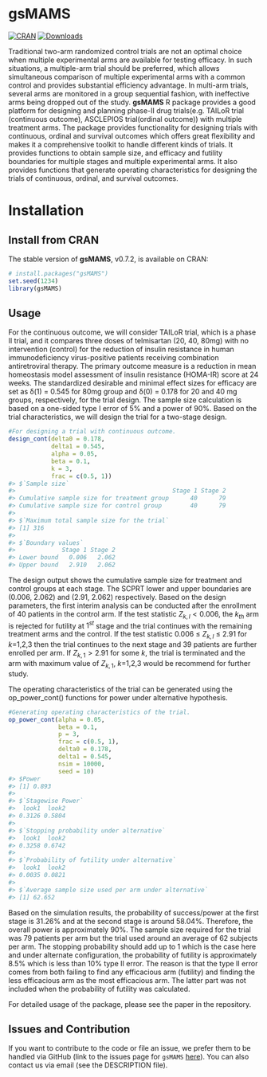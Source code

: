 
<!-- README.md is generated from README.Rmd. Please edit that file -->

# gsMAMS

<!-- badges: start -->

[![CRAN](http://www.r-pkg.org/badges/version/gsMAMS)](http://cran.rstudio.com/package=gsMAMS)
[![Downloads](http://cranlogs.r-pkg.org/badges/gsMAMS?color=brightgreen)](http://www.r-pkg.org/pkg/gsMAMS)
<!-- badges: end -->

Traditional two-arm randomized control trials are not an optimal choice
when multiple experimental arms are available for testing efficacy. In
such situations, a multiple-arm trial should be preferred, which allows
simultaneous comparison of multiple experimental arms with a common
control and provides substantial efficiency advantage. In multi-arm
trials, several arms are monitored in a group sequential fashion, with
ineffective arms being dropped out of the study. **gsMAMS** R package
provides a good platform for designing and planning phase-II drug
trials(e.g. TAILoR trial (continuous outcome), ASCLEPIOS trial(ordinal
outcome)) with multiple treatment arms. The package provides
functionality for designing trials with continuous, ordinal and survival
outcomes which offers great flexibility and makes it a comprehensive
toolkit to handle different kinds of trials. It provides functions to
obtain sample size, and efficacy and futility boundaries for multiple
stages and multiple experimental arms. It also provides functions that
generate operating characteristics for designing the trials of
continuous, ordinal, and survival outcomes.

# Installation

## Install from CRAN

The stable version of **gsMAMS**, v0.7.2, is available on CRAN:

``` r
# install.packages("gsMAMS")
set.seed(1234)
library(gsMAMS)
```

## Usage

For the continuous outcome, we will consider TAILoR trial, which is a
phase II trial, and it compares three doses of telmisartan (20, 40,
80mg) with no intervention (control) for the reduction of insulin
resistance in human immunodeficiency virus-positive patients receiving
combination antiretroviral therapy. The primary outcome measure is a
reduction in mean homeostasis model assessment of insulin resistance
(HOMA-IR) score at 24 weeks. The standardized desirable and minimal
effect sizes for efficacy are set as δ(1) = 0.545 for 80mg group and
δ(0) = 0.178 for 20 and 40 mg groups, respectively, for the trial
design. The sample size calculation is based on a one-sided type I error
of 5% and a power of 90%. Based on the trial characteristics, we will
design the trial for a two-stage design.

``` r
#For designing a trial with continuous outcome.
design_cont(delta0 = 0.178, 
            delta1 = 0.545, 
            alpha = 0.05, 
            beta = 0.1, 
            k = 3, 
            frac = c(0.5, 1))
#> $`Sample size`
#>                                            Stage 1 Stage 2
#> Cumulative sample size for treatment group      40      79
#> Cumulative sample size for control group        40      79
#> 
#> $`Maximum total sample size for the trial`
#> [1] 316
#> 
#> $`Boundary values`
#>             Stage 1 Stage 2
#> Lower bound   0.006   2.062
#> Upper bound   2.910   2.062
```

The design output shows the cumulative sample size for treatment and
control groups at each stage. The SCPRT lower and upper boundaries are
(0.006, 2.062) and (2.91, 2.062) respectively. Based on the design
parameters, the first interim analysis can be conducted after the
enrollment of 40 patients in the control arm. If the test statistic
$Z_{k,l}<0.006$, the $k_{th}$ arm is rejected for futility at $1^{st}$
stage and the trial continues with the remaining treatment arms and the
control. If the test statistic 0.006 $\le$ $Z_{k,l}$ $\le$ 2.91 for
$k$=1,2,3 then the trial continues to the next stage and 39 patients are
further enrolled per arm. If $Z_{k,1} >2.91$ for some $k$, the trial is
terminated and the arm with maximum value of $Z_{k,1}$, $k$=1,2,3 would
be recommend for further study.

The operating characteristics of the trial can be generated using the
op_power_cont() functions for power under alternative hypothesis.

``` r
#Generating operating characteristics of the trial.
op_power_cont(alpha = 0.05, 
              beta = 0.1, 
              p = 3, 
              frac = c(0.5, 1), 
              delta0 = 0.178, 
              delta1 = 0.545, 
              nsim = 10000, 
              seed = 10)
#> $Power
#> [1] 0.893
#> 
#> $`Stagewise Power`
#>  look1  look2 
#> 0.3126 0.5804 
#> 
#> $`Stopping probability under alternative`
#>  look1  look2 
#> 0.3258 0.6742 
#> 
#> $`Probability of futility under alternative`
#>  look1  look2 
#> 0.0035 0.0821 
#> 
#> $`Average sample size used per arm under alternative`
#> [1] 62.652
```

Based on the simulation results, the probability of success/power at the
first stage is 31.26% and at the second stage is around 58.04%.
Therefore, the overall power is approximately 90%. The sample size
required for the trial was 79 patients per arm but the trial used around
an average of 62 subjects per arm. The stopping probability should add
up to 1 which is the case here and under alternate configuration, the
probability of futility is approximately 8.5% which is less than 10%
type II error. The reason is that the type II error comes from both
failing to find any efficacious arm (futility) and finding the less
efficacious arm as the most efficacious arm. The latter part was not
included when the probability of futility was calculated.

For detailed usage of the package, please see the paper in the
repository.

## Issues and Contribution

If you want to contribute to the code or file an issue, we prefer them
to be handled via GitHub (link to the issues page for `gsMAMS`
[here](https://github.com/Tpatni719/gsMAMS/issues)). You can also
contact us via email (see the DESCRIPTION file).

